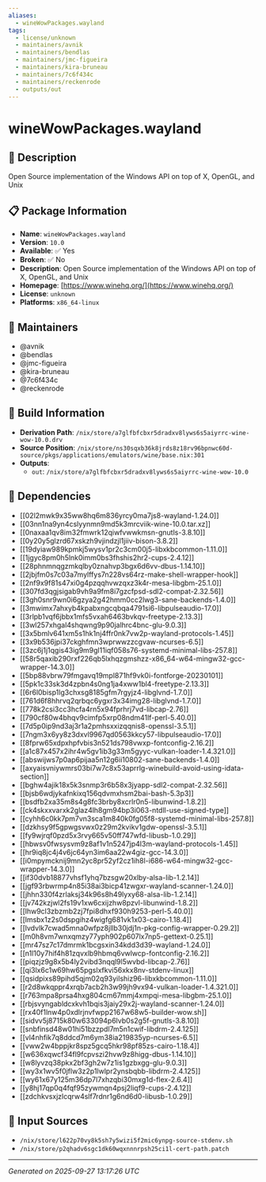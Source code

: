 ```yaml
---
aliases:
  - wineWowPackages.wayland
tags:
  - license/unknown
  - maintainers/avnik
  - maintainers/bendlas
  - maintainers/jmc-figueira
  - maintainers/kira-bruneau
  - maintainers/7c6f434c
  - maintainers/reckenrode
  - outputs/out
---
```


# wineWowPackages.wayland

## 📝 Description

Open Source implementation of the Windows API on top of X, OpenGL, and Unix

## 📋 Package Information

- **Name**: `wineWowPackages.wayland`
- **Version**: `10.0`
- **Available**: ✅ Yes
- **Broken**: ✅ No
- **Description**: Open Source implementation of the Windows API on top of X, OpenGL, and Unix
- **Homepage**: [https://www.winehq.org/](https://www.winehq.org/)
- **License**: `unknown`
- **Platforms**: `x86_64-linux`
## 👥 Maintainers

- @avnik
- @bendlas
- @jmc-figueira
- @kira-bruneau
- @7c6f434c
- @reckenrode


## 🔧 Build Information

- **Derivation Path**: `/nix/store/a7glfbfcbxr5dradxv8lyws6s5aiyrrc-wine-wow-10.0.drv`
- **Source Position**: `/nix/store/ns30sqxb36k8jrds8z18rv96bpnwc60d-source/pkgs/applications/emulators/wine/base.nix:301`
- **Outputs**:
  - `out`:  `/nix/store/a7glfbfcbxr5dradxv8lyws6s5aiyrrc-wine-wow-10.0`

## 🔗 Dependencies

- [[02l2mwk9x35ww8hq6m836yrcy0ma7js8-wayland-1.24.0]]
- [[03nn1na9yn4cslyynmn9md5k3mrcviik-wine-10.0.tar.xz]]
- [[0naxaa1qv8im32fmwrk12qiwfvwwkmsn-gnutls-3.8.10]]
- [[0y20y5glzrd67xskzh9vjindzjl1jiiv-bison-3.8.2]]
- [[19dyiaw989kpmkj5wysv1pr2c3cm00j5-libxkbcommon-1.11.0]]
- [[1jgyc8pm0h5lnk0imm0bs3fhshis2hr2-cups-2.4.12]]
- [[28phnmnqgzmkqlby0znahvp3bgx6d6vv-dbus-1.14.10]]
- [[2jbjfm0s7c03a7mylffys7n228vs64rz-make-shell-wrapper-hook]]
- [[2nf9x9f81s47xi0g4pzqqhvwzqxz3k4r-mesa-libgbm-25.1.0]]
- [[307fd3qgjsigab9vh9a9fm8i7gzcfpsd-sdl2-compat-2.32.56]]
- [[3gh0snr9wn0i6gzya2g42hmm0cc2lwg3-sane-backends-1.4.0]]
- [[3mwimx7ahxyb4kpabxngcqbqa4791si6-libpulseaudio-17.0]]
- [[3rlpb1vqf6jbbx1mfs5vxah6463bvkqv-freetype-2.13.3]]
- [[3wl257xhgal4shqwng9p90jalhrc4bnc-glu-9.0.3]]
- [[3x5bmlv641xm5s1hk1nj4ffr0nk7vw2p-wayland-protocols-1.45]]
- [[3x9b536jpi37ckghfmn3wprwwzzcgvaw-ncurses-6.5]]
- [[3zc6j1j1qgis43ig9m9gl11iqf058s76-systemd-minimal-libs-257.8]]
- [[58r5qaxib290rxf226qb5lxhqzgmshzz-x86_64-w64-mingw32-gcc-wrapper-14.3.0]]
- [[5bp88vbrw79fmgavq19mpl871hf9vk0i-fontforge-20230101]]
- [[5pk1c33sk3d4zpbn4s0ng1ja4xww1bl4-freetype-2.13.3]]
- [[6r6l0bisp1lg3chxsg8185gfm7rgyjz4-libglvnd-1.7.0]]
- [[761d6f8hhrvq2qrbqc6ygxr3x34img28-libglvnd-1.7.0]]
- [[778k2csi3cc3hcfa4rn5x94fprhrj7vd-libcap-2.76]]
- [[790cf80w4bhqv9cimfp5xrp08ndm41lf-perl-5.40.0]]
- [[7d5p0ip9nd3aj3r1a2pmhsxxizqqnis8-openssl-3.5.1]]
- [[7ngm3x6yy8z3dxvl9967qd0563kkcy57-libpulseaudio-17.0]]
- [[8fprw65xdpxhpfvbis3n521ds798vwxp-fontconfig-2.16.2]]
- [[a1c87x457x2ihr4w5gv1ib3g33m5gyyc-vulkan-loader-1.4.321.0]]
- [[abswijws7p0ap6pijaa5n12g6ii10802-sane-backends-1.4.0]]
- [[axyaisvniywmrs03bi7w7c8x53aprrlg-winebuild-avoid-using-idata-section]]
- [[bghw4ajik18x5k3snmp3r6b58x3jyapp-sdl2-compat-2.32.56]]
- [[bjsb6wdjykafnkixq156qdvmxhsm2bai-bash-5.3p3]]
- [[bsdfb2xa35m8s4g8fc3brby8xcrlr0n5-libunwind-1.8.2]]
- [[ck4skxxvarxk2glaz4lh8gm94bp3i063-ntdll-use-signed-type]]
- [[cyhh6c0kk7pm7vn3sca1m840k0fg05f8-systemd-minimal-libs-257.8]]
- [[dzkhsy9f5gpwgsvwx0z29m2kvikv1gdw-openssl-3.5.1]]
- [[fy9wjrqf0pzd5x3rvy665v50ff747wfd-libusb-1.0.29]]
- [[hbwsv0fwsysvm9z8af1v1n5247jp4l3m-wayland-protocols-1.45]]
- [[hr9iq8jc4j4v6jc64yn3im6aa22w4giz-gcc-14.3.0]]
- [[i0mpymcknij9mn2yc8pr52yf2cz1ih8l-i686-w64-mingw32-gcc-wrapper-14.3.0]]
- [[if30dvb18877vhsf1yhq7bzsgw20xlby-alsa-lib-1.2.14]]
- [[jgf93rbwrmp4n85i38ai3bicp41zwgxr-wayland-scanner-1.24.0]]
- [[jhhn330f4zrlaksj34k96s8h49lyxy68-alsa-lib-1.2.14]]
- [[jv742kzjwl2fs19v1xw6cxijzhw8pzvl-libunwind-1.8.2]]
- [[lhw9cl3zbzmb2zj7fpi8dhxf930h9253-perl-5.40.0]]
- [[lmsbx1z2s0dspgihz4wigfg681vk1x03-cairo-1.18.4]]
- [[lvdvlk7cwad5mna0wfpz8jllb30jdj1n-pkg-config-wrapper-0.29.2]]
- [[m0h8vm7wnxqmzy77yph902p607lx7np5-gettext-0.25.1]]
- [[mr47sz7c17dmrmk1bcgsxin34kdd3d39-wayland-1.24.0]]
- [[n1l10y7hif4h81zqvxlb9hbmq6vwlwcp-fontconfig-2.16.2]]
- [[piqzjz9g8x5b4ly2vibd3nqql9l5wvbd-libcap-2.76]]
- [[qi3lx6c1w69hw65pgslxfkvi56xkx8nv-stdenv-linux]]
- [[qsidpixs89pihd5qjm02q93yilshiz96-libxkbcommon-1.11.0]]
- [[r2d8wkqppr4xrqb7acb2h3w99jh9vx94-vulkan-loader-1.4.321.0]]
- [[r763mpa8prsa4hxg804cm67mmj4xmpqi-mesa-libgbm-25.1.0]]
- [[rbjsvyngabldcxkvh1bqis3jaiy29x2j-wayland-scanner-1.24.0]]
- [[rx40f1lnw4p0xdlrjnvfwpp2167w68w5-builder-wow.sh]]
- [[sidvv5j8715k80w633094p6lvb0s2g5f-gnutls-3.8.10]]
- [[snbfinsd48w01hi51bzzpdl7m5n1cwif-libdrm-2.4.125]]
- [[vl4nhfik7q8ddcd7m6ym38ia219835yp-ncurses-6.5]]
- [[vww2w4bppjkr8spz5gcq5hkr98pf85zs-cairo-1.18.4]]
- [[w636xqwcf34fl9fcpvszi2hvw9z8higg-dbus-1.14.10]]
- [[w8lyvzq38pkx2bf3gh2w7z1is1gzbxgg-glu-9.0.3]]
- [[wy3x1wv5f0jflw3z2p1lwlpr2ynsbqbb-libdrm-2.4.125]]
- [[wy61x67y125m36dp7l7xhzqbi30mxg1d-flex-2.6.4]]
- [[y8hj17qp0q4fqf95zywmqn4psj2liqf9-cups-2.4.12]]
- [[zdchkvsxjzlcqrw4slf7rdnr1g6nd6d0-libusb-1.0.29]]

## 📁 Input Sources

- `/nix/store/l622p70vy8k5sh7y5wizi5f2mic6ynpg-source-stdenv.sh`
- `/nix/store/p2qhadv6sgc1dk60wqxnnnrpsh25ci1l-cert-path.patch`

---
*Generated on 2025-09-27 13:17:26 UTC*
